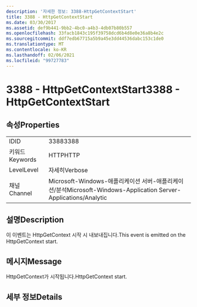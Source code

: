 ```yaml
---
description: '자세한 정보: 3388-HttpGetContextStart'
title: 3388 - HttpGetContextStart
ms.date: 03/30/2017
ms.assetid: def9b441-9bb2-4bc0-a4b3-4db07b80b557
ms.openlocfilehash: 33facb1843c195f39758dcd6b4d8e0e36a8b4e2c
ms.sourcegitcommit: ddf7edb67715a5b9a45e3dd44536dabc153c1de0
ms.translationtype: MT
ms.contentlocale: ko-KR
ms.lasthandoff: 02/06/2021
ms.locfileid: "99727783"
---
```

# <a name="3388---httpgetcontextstart"></a><span data-ttu-id="95cbc-103">3388 - HttpGetContextStart</span><span class="sxs-lookup"><span data-stu-id="95cbc-103">3388 - HttpGetContextStart</span></span>

## <a name="properties"></a><span data-ttu-id="95cbc-104">속성</span><span class="sxs-lookup"><span data-stu-id="95cbc-104">Properties</span></span>  
  
|||  
|-|-|  
|<span data-ttu-id="95cbc-105">ID</span><span class="sxs-lookup"><span data-stu-id="95cbc-105">ID</span></span>|<span data-ttu-id="95cbc-106">3388</span><span class="sxs-lookup"><span data-stu-id="95cbc-106">3388</span></span>|  
|<span data-ttu-id="95cbc-107">키워드</span><span class="sxs-lookup"><span data-stu-id="95cbc-107">Keywords</span></span>|<span data-ttu-id="95cbc-108">HTTP</span><span class="sxs-lookup"><span data-stu-id="95cbc-108">HTTP</span></span>|  
|<span data-ttu-id="95cbc-109">Level</span><span class="sxs-lookup"><span data-stu-id="95cbc-109">Level</span></span>|<span data-ttu-id="95cbc-110">자세히</span><span class="sxs-lookup"><span data-stu-id="95cbc-110">Verbose</span></span>|  
|<span data-ttu-id="95cbc-111">채널</span><span class="sxs-lookup"><span data-stu-id="95cbc-111">Channel</span></span>|<span data-ttu-id="95cbc-112">Microsoft-Windows-애플리케이션 서버-애플리케이션/분석</span><span class="sxs-lookup"><span data-stu-id="95cbc-112">Microsoft-Windows-Application Server-Applications/Analytic</span></span>|  
  
## <a name="description"></a><span data-ttu-id="95cbc-113">설명</span><span class="sxs-lookup"><span data-stu-id="95cbc-113">Description</span></span>  

 <span data-ttu-id="95cbc-114">이 이벤트는 HttpGetContext 시작 시 내보내집니다.</span><span class="sxs-lookup"><span data-stu-id="95cbc-114">This event is emitted on the HttpGetContext start.</span></span>  
  
## <a name="message"></a><span data-ttu-id="95cbc-115">메시지</span><span class="sxs-lookup"><span data-stu-id="95cbc-115">Message</span></span>  

 <span data-ttu-id="95cbc-116">HttpGetContext가 시작됩니다.</span><span class="sxs-lookup"><span data-stu-id="95cbc-116">HttpGetContext start.</span></span>  
  
## <a name="details"></a><span data-ttu-id="95cbc-117">세부 정보</span><span class="sxs-lookup"><span data-stu-id="95cbc-117">Details</span></span>
